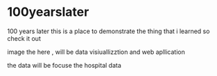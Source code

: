 # 100yearslater
100 years later 
this is a place to demonstrate the thing that i learned 
so check it out 

image the here , will be data visiuallizztion  and web apllication 

the data will be focuse the hospital data 
